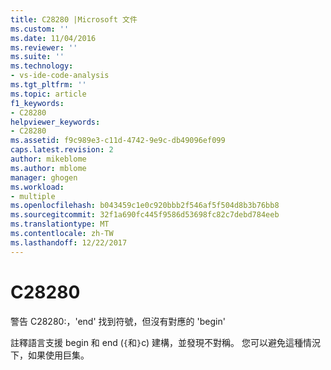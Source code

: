 ```yaml
---
title: C28280 |Microsoft 文件
ms.custom: ''
ms.date: 11/04/2016
ms.reviewer: ''
ms.suite: ''
ms.technology:
- vs-ide-code-analysis
ms.tgt_pltfrm: ''
ms.topic: article
f1_keywords:
- C28280
helpviewer_keywords:
- C28280
ms.assetid: f9c989e3-c11d-4742-9e9c-db49096ef099
caps.latest.revision: 2
author: mikeblome
ms.author: mblome
manager: ghogen
ms.workload:
- multiple
ms.openlocfilehash: b043459c1e0c920bbb2f546af5f504d8b3b76bb8
ms.sourcegitcommit: 32f1a690fc445f9586d53698fc82c7debd784eeb
ms.translationtype: MT
ms.contentlocale: zh-TW
ms.lasthandoff: 12/22/2017
---
```

# <a name="c28280"></a>C28280
警告 C28280:，'end' 找到符號，但沒有對應的 'begin'  
  
 註釋語言支援 begin 和 end (`{`和`}`c) 建構，並發現不對稱。 您可以避免這種情況下，如果使用巨集。